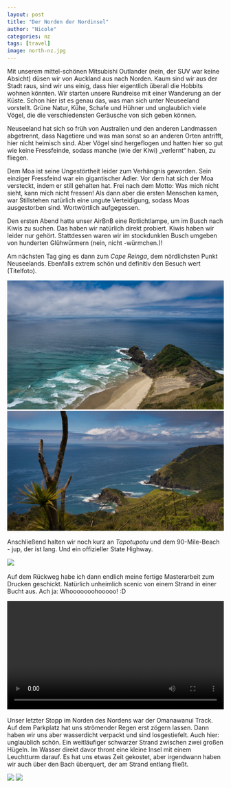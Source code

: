 ```yaml
---
layout: post
title: "Der Norden der Nordinsel"
author: "Nicole"
categories: nz
tags: [travel]
image: north-nz.jpg
---
```

Mit unserem mittel-schönen Mitsubishi Outlander (nein, der SUV war keine Absicht) düsen wir von Auckland aus nach Norden. Kaum sind wir aus der Stadt raus, sind wir uns einig, dass hier eigentlich überall die Hobbits wohnen könnten. 
Wir starten unsere Rundreise mit einer Wanderung an der Küste. Schon hier ist es genau das, was man sich unter Neuseeland vorstellt. Grüne Natur, Kühe, Schafe und Hühner und unglaublich viele Vögel, die die verschiedensten Geräusche von sich geben können. 
 
Neuseeland hat sich so früh von Australien und den anderen Landmassen abgetrennt, dass Nagetiere und was man sonst so an anderen Orten antrifft, hier nicht heimisch sind. Aber Vögel sind hergeflogen und hatten hier so gut wie keine Fressfeinde, sodass manche (wie der Kiwi) „verlernt“ haben, zu fliegen.

Dem Moa ist seine Ungestörtheit leider zum Verhängnis geworden. Sein einziger Fressfeind war ein gigantischer Adler. Vor dem hat sich der Moa versteckt, indem er still gehalten hat. Frei nach dem Motto: Was mich nicht sieht, kann mich nicht fressen! Als dann aber die ersten Menschen kamen, war Stillstehen natürlich eine ungute Verteidigung, sodass Moas ausgestorben sind. Wortwörtlich aufgegessen.

Den ersten Abend hatte unser AirBnB eine Rotlichtlampe, um im Busch nach Kiwis zu suchen. Das haben wir natürlich direkt probiert. Kiwis haben wir leider nur gehört. Stattdessen waren wir im stockdunklen Busch umgeben von hunderten Glühwürmern (nein, nicht -würmchen.)!

Am nächsten Tag ging es dann zum *Cape Reinga*, dem nördlichsten Punkt Neuseelands. Ebenfalls extrem schön und definitiv den Besuch wert (Titelfoto).

![](/assets/img/nz/north-cape-1.jpg)
![](/assets/img/nz/north-cape-2.jpg)

Anschließend halten wir noch kurz an *Tapotupotu* und dem 90-Mile-Beach - jup, der ist lang. Und ein offizieller State Highway.

![](/assets/img/nz/north-90-mile.jpg)

Auf dem Rückweg habe ich dann endlich meine fertige Masterarbeit zum Drucken geschickt. Natürlich unheimlich scenic von einem Strand in einer Bucht aus. Ach ja: Whooooooohooooo! :D

<video autoplay="autoplay" width="100%">
  <source src="assets/img/nz/masterarbeit.mp4" type="video/mp4">
</video>

Unser letzter Stopp im Norden des Nordens war der Omanawanui Track. Auf dem Parkplatz hat uns strömender Regen erst zögern lassen. Dann haben wir uns aber wasserdicht verpackt und sind losgestiefelt. Auch hier: unglaublich schön. Ein weitläufiger schwarzer Strand zwischen zwei großen Hügeln. Im Wasser direkt davor thront eine kleine Insel mit einem Leuchtturm darauf. Es hat uns etwas Zeit gekostet, aber irgendwann haben wir auch über den Bach überquert, der am Strand entlang fließt.

![](/assets/img/nz/black-beach-pano.jpeg)
![](/assets/img/nz/black-beach-2.jpeg)
